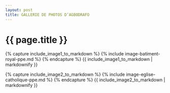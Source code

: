 ```yaml
---
layout: post
title: GALLERIE DE PHOTOS D’AGBODRAFO
---
```


{{ page.title }}
================
<div id="sliderFrame">
<div id="slider">
{% capture include_image1_to_markdown %}
	{% include image-batiment-royal-ppe.md %}
{% endcapture %}
{{ include_image1_to_markdown | markdownify }}

{% capture include_image2_to_markdown %}
	{% include image-eglise-catholique-ppe.md %}
{% endcapture %}
{{ include_image2_to_markdown | markdownify }}
</div>
</div>